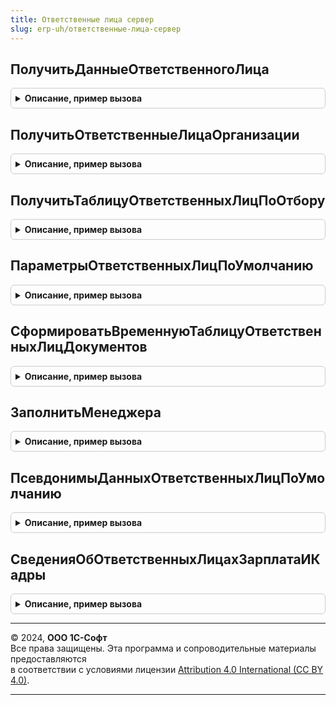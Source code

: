 ```yaml
---
title: Ответственные лица сервер
slug: erp-uh/ответственные-лица-сервер
---
```



## ПолучитьДанныеОтветственногоЛица
<details style="margin: 1em 0; padding: 0.5em; border: 1px solid #ccc; border-radius: 6px;">

<summary style="font-weight: bold; cursor: pointer;">Описание, пример вызова</summary>

```bsl

// Возвращает структуру, содержащую информацию об ответственном лице организации.
//
// Параметры:
//	Организация - СправочникСсылка.Организации - отбор по организации
//	Дата - Дата - отбор по дате
//  ОтветственноеЛицо - ПеречислениеСсылка.ОтветственныеЛицаОрганизаций - "вид" ответственного лица.
//
// Возвращаемое значение:
// 	Структура - Содержит ключи:
//		* СтруктурнаяЕдиница - СправочникСсылка.СтруктураПредприятия -
//		* ОтветственноеЛицо - ПеречислениеСсылка.ОтветственныеЛицаОрганизаций -
//		* ФизическоеЛицо - СправочникСсылка.ФизическиеЛица -
//		* Должность - Строка, СправочникСсылка -
//
Функция ПолучитьДанныеОтветственногоЛица(Организация, Дата = Неопределено, ОтветственноеЛицо = Неопределено) Экспорт
```

Пример вызова
```bsl
Результат = ОтветственныеЛицаСервер.ПолучитьДанныеОтветственногоЛица(Организация, Дата, ОтветственноеЛицо);
```
</details>

## ПолучитьОтветственныеЛицаОрганизации
<details style="margin: 1em 0; padding: 0.5em; border: 1px solid #ccc; border-radius: 6px;">

<summary style="font-weight: bold; cursor: pointer;">Описание, пример вызова</summary>

```bsl

// Возвращает структуру, содержащую информацию об ответственных лицах организации.
//
// Параметры:
//	Организация - СправочникСсылка.Организации - отбор по организации
//	Дата - Дата - отбор по дате.
//
// Возвращаемое значение:
// Структура - Содержит ключи вида:
//		%ВидОтветственного% - СправочникСсылка.ФизическиеЛица - физическое лицо, соответствующее ответственному лицу
//		%ВидОтветственного%Должность - Строка - должность ответственного лица
//
// В ключи вместо %ВидОтветственного% подставляется имя значения перечисления ОтветственныеЛицаОрганизаций как оно задано в конфигураторе.
// Количество каждого из этих ключей соответствует количеству значений перечисления ОтветственныеЛицаОрганизаций.
//
Функция ПолучитьОтветственныеЛицаОрганизации(Организация, Дата = Неопределено) Экспорт
```

Пример вызова
```bsl
Результат = ОтветственныеЛицаСервер.ПолучитьОтветственныеЛицаОрганизации(Организация, Дата);
```
</details>

## ПолучитьТаблицуОтветственныхЛицПоОтбору
<details style="margin: 1em 0; padding: 0.5em; border: 1px solid #ccc; border-radius: 6px;">

<summary style="font-weight: bold; cursor: pointer;">Описание, пример вызова</summary>

```bsl

// Возвращает таблицу ответственных лиц, сформированную в соответствии с произвольным отбором.
//
// Параметры:
//  Отбор - Структура из КлючИЗначение - структура, содержащая параметры отбора данных справочника ОтветственныеЛицаОрганизаций:
//		* Ключ - Строка - имя реквизита справочника
//		* Значение - Произвольный - значение для отбора по ключу
//	ДопустимыПомеченныеНаУдаление - Булево - выводить в результирующую таблицу помеченные на удаление элементы.
//	СтрокаПоиска - Строка - Строка поиска. Необязательный.
//
// Возвращаемое значение:
//	ТаблицаЗначений - Содержит колонки:
//		* Ссылка - СправочникСсылка.ОтветственныеЛицаОрганизаций -
//		* Владелец - СправочникСсылка.Организации -
//		* ОтветственноеЛицо - ПеречислениеСсылка.ОтветственныеЛицаОрганизаций -
//		* ФизическоеЛицо - СправочникСсылка.ФизическиеЛица -
//		* Должность - Строка -
//		* ПравоПодписиПоДоверенности - Булево -
//		* ОснованиеПраваПодписи - Строка -
//		* ДатаНачала - Дата -
//		* ДатаОкончания - Дата -
//		* ДокументПраваПодписи - Строка -
//		* НомерДокументаПраваПодписи - Строка -
//		* ДатаДокументаПраваПодписи - Дата -
//
Функция ПолучитьТаблицуОтветственныхЛицПоОтбору(Знач Отбор, ДопустимыПомеченныеНаУдаление = Ложь, СтрокаПоиска = "") Экспорт
```

Пример вызова
```bsl
Результат = ОтветственныеЛицаСервер.ПолучитьТаблицуОтветственныхЛицПоОтбору(Отбор, ДопустимыПомеченныеНаУдаление, СтрокаПоиска);
```
</details>

## ПараметрыОтветственныхЛицПоУмолчанию
<details style="margin: 1em 0; padding: 0.5em; border: 1px solid #ccc; border-radius: 6px;">

<summary style="font-weight: bold; cursor: pointer;">Описание, пример вызова</summary>

```bsl

// Параметры ответственных лиц по умолчанию.
//
// Возвращаемое значение:
//  Структура - Параметры ответственных лиц по умолчанию:
// * ИмяРеквизитаОрганизация - Строка -
// * РеквизитыОтветственныеЛица - Неопределено, Структура - В структуре:
//		* Ключ - Строка - имя поля в запросе для получения значения ответственного лица
//		* Значение - ПеречислениеСсылка.ОтветственныеЛицаОрганизаций - "вид" ответственного лица
// * ИмяТаблицыОтветственныеЛица - Строка -
// * ПсевдонимыДанныхОтветственныхЛиц - Строка, Неопределено -
Функция ПараметрыОтветственныхЛицПоУмолчанию() Экспорт
```

Пример вызова
```bsl
Результат = ОтветственныеЛицаСервер.ПараметрыОтветственныхЛицПоУмолчанию() 
```
</details>

## СформироватьВременнуюТаблицуОтветственныхЛицДокументов
<details style="margin: 1em 0; padding: 0.5em; border: 1px solid #ccc; border-radius: 6px;">

<summary style="font-weight: bold; cursor: pointer;">Описание, пример вызова</summary>

```bsl

// Формирует временную таблицу, содержащую информацию об ответственных лицах в разрезе документов.
// Используется для формирования печатных форм документов подсистемой печати
//	- перед выборкой данных из шапки документа вызвать эту процедуру
//	- при выборке данных создать левое соединение таблицы документов с временной таблицей ТаблицаОтветственныеЛица по полю Ссылка.
//
// Параметры:
//	ОтборДокументы - Массив Из ДокументСсылка - ссылки на документы, по которым необходимо получить ответственных лиц.
//		Важно: если передан массив, то все его элементы должны иметь одинаковый тип.
//	МенеджерВременныхТаблиц - МенеджерВременныхТаблиц - в него помещается сформированная временная таблица ТаблицаОтветственныеЛица
//	ПараметрыОтветственныхЛиц- Неопределено, Структура - В структуре:
//		* ИмяРеквизитаОрганизация - Строка - Имя поля документа для получения организации-владельца ответственного лица
//		* РеквизитыОтветственныеЛица - Неопределено, Структура - В структуре:
//			* Ключ - Строка - имя поля в запросе для получения значения ответственного лица
//			* Значение - ПеречислениеСсылка.ОтветственныеЛицаОрганизаций - "вид" ответственного лица
//		* ИмяТаблицыОтветственныеЛица - Строка - позволяет задать имя для формируемой временной таблицы
//		* ПсевдонимыДанныхОтветственныхЛиц - Неопределено - Соответствие - содержит данные:
//			* Ключ - ПеречислениеСсылка.ОтветственныеЛицаОрганизаций.
//			* Значение - см. ОтветственныеЛицаСервер.ПсевдонимыДанныхОтветственныхЛицПоУмолчанию
// Количество строк в таблице "ТаблицаОтветственныеЛица" соответствует количеству элементов в ОтборДокументы.
//
// Структура временной таблицы "ТаблицаОтветственныеЛица"
//		Ссылка - ссылка на документ из ОтборДокументы
//		%Реквизит% - СправочникСсылка.ОтветственныеЛицаОрганизаций - значение реквизита ответственного лица из документа
//		%Реквизит%ФизическоеЛицо - СправочникСсылка.ФизическиеЛица - физическое лицо, соответствующее ответственному лицу
//		%Реквизит%Наименование - Строка - наименование для печати ответственного лица
//		%Реквизит%Должность - Строка - должность ответственного лица
//		%Реквизит%ОснованиеПраваПодписи - Строка - основание права подписи для неосновного ответственного лица
// Для полей, начинающихся с %Реквизит%, вместо %Реквизит% подставляется имя реквизита ответственного лица как оно задано в конфигураторе
// Количество каждого из этих полей соответствует количеству реквизитов ответственных лиц документа.
//
// Например, если в метаданных документа есть два реквизита ответственных лиц - Руководитель и Бухгалтер,
// то таблица ТаблицаОтветственныеЛица будет иметь следующую структуру:
//	Ссылка
//	Руководитель
//	РуководительФизическоеЛицо
//	РуководительНаименование
//	РуководительДолжность
//	РуководительОснованиеПраваПодписи
//	Бухгалтер
//	БухгалтерФизическоеЛицо
//	БухгалтерНаименование
//	БухгалтерДолжность
//	БухгалтерОснованиеПраваПодписи.
//
Процедура СформироватьВременнуюТаблицуОтветственныхЛицДокументов(ОтборДокументы, МенеджерВременныхТаблиц, ПараметрыОтветственныхЛиц = Неопределено) Экспорт
```

Пример вызова
```bsl
ОтветственныеЛицаСервер.СформироватьВременнуюТаблицуОтветственныхЛицДокументов(ОтборДокументы, МенеджерВременныхТаблиц, ПараметрыОтветственныхЛиц);
```
</details>

## ЗаполнитьМенеджера
<details style="margin: 1em 0; padding: 0.5em; border: 1px solid #ccc; border-radius: 6px;">

<summary style="font-weight: bold; cursor: pointer;">Описание, пример вызова</summary>

```bsl

// Заполняет менеджера в документе по договору, соглашению и партнеру
//
// Параметры:
//  ДокументОбъект - ДокументОбъект, ДанныеФормыСтруктура - заполняемый объект
//  Перезаполнить - Булево - если Истина, то заполнять даже заполненное значение.
//  ПоляПоиска - Строка - путь к данным, перечисленные через запятую, в которых есть значение реквизита Менеджер.
//                        Путь состоит из названия реквизита документа, точки и названия реквизита,
//                        содержащего ссылку на менеджера. Например "Клиент.ОсновнойМенеджер, Договор.Менеджер"
Процедура ЗаполнитьМенеджера(ДокументОбъект, Перезаполнить = Истина, ПоляПоиска = "") Экспорт
```

Пример вызова
```bsl
ОтветственныеЛицаСервер.ЗаполнитьМенеджера(ДокументОбъект, Перезаполнить, ПоляПоиска);
```
</details>

## ПсевдонимыДанныхОтветственныхЛицПоУмолчанию
<details style="margin: 1em 0; padding: 0.5em; border: 1px solid #ccc; border-radius: 6px;">

<summary style="font-weight: bold; cursor: pointer;">Описание, пример вызова</summary>

```bsl

// Возвращает пустую структуру псевдонимов данных ответственных лиц.
//
// Возвращаемое значение:
//		Структура - содержит:
//			* Наименование - Строка - Наименование.
//			* ФИО - Строка - ФИО.
//			* Должность - Строка - Должность.
//			* ОснованиеПраваПодписи - Строка - ОснованиеПраваПодписи.
Функция ПсевдонимыДанныхОтветственныхЛицПоУмолчанию() Экспорт
```

Пример вызова
```bsl
Результат = ОтветственныеЛицаСервер.ПсевдонимыДанныхОтветственныхЛицПоУмолчанию() 
```
</details>

## СведенияОбОтветственныхЛицахЗарплатаИКадры
<details style="margin: 1em 0; padding: 0.5em; border: 1px solid #ccc; border-radius: 6px;">

<summary style="font-weight: bold; cursor: pointer;">Описание, пример вызова</summary>

```bsl

//++ НЕ УТ

// Возвращает структуру, содержащую информацию об ответственных лицах организации для подсистемы зарплата и кадры.
//
// Параметры:
//		Организация - СправочникСсылка.Организации - Ссылка на организацию
//		Сведения - Строка - строка с идентификаторами, разделенными запятыми
//		Дата - Дата - Дата получения сведений.
//
// Возвращаемое значение:
//		Структура - структура со свойствами, совпадающими с параметром «Сведения»:
//			* Руководитель - СправочникСсылка.ФизическиеЛица - руководитель организации
//			* ДолжностьРуководителя - Строка, СправочникСсылка - должность руководителя
//			* ГлавныйБухгалтер - СправочникСсылка.ФизическиеЛица - главбух организации
//			* Кассир - СправочникСсылка.ФизическиеЛица - Кассир организации
//			* ДолжностьКассира - Строка, СправочникСсылка -должность кассира
//			* РуководительКадровойСлужбы - СправочникСсылка.ФизическиеЛица - Руководитель кадровой службы
//			* ДолжностьРуководителяКадровойСлужбы - Строка, СправочникСсылка - Должность руководителя кадровой службы
//			* ОтветственныйЗаВУР - СправочникСсылка.ФизическиеЛица - Ответственный за ВУР
//			* ДолжностьОтветственногоЗаВУР - Строка, СправочникСсылка - Должность ответственного за ВУР.
//
Функция СведенияОбОтветственныхЛицахЗарплатаИКадры(Организация, Сведения, Дата) Экспорт
```

Пример вызова
```bsl
Результат = ОтветственныеЛицаСервер.СведенияОбОтветственныхЛицахЗарплатаИКадры(Организация, Сведения, Дата) 
```
</details>

---

© 2024, **ООО 1С-Софт**  
Все права защищены. Эта программа и сопроводительные материалы предоставляются  
в соответствии с условиями лицензии [Attribution 4.0 International (CC BY 4.0)](https://creativecommons.org/licenses/by/4.0/legalcode).

---
